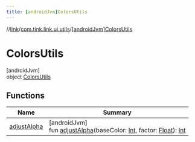 ```yaml
---
title: [androidJvm]ColorsUtils
---
```

//[link](../../../index.html)/[com.tink.link.ui.utils](../index.html)/[[androidJvm]ColorsUtils](index.html)



# ColorsUtils



[androidJvm]\
object [ColorsUtils](index.html)



## Functions


| Name | Summary |
|---|---|
| [adjustAlpha](adjust-alpha.html) | [androidJvm]<br>fun [adjustAlpha](adjust-alpha.html)(baseColor: [Int](https://kotlinlang.org/api/latest/jvm/stdlib/kotlin/-int/index.html), factor: [Float](https://kotlinlang.org/api/latest/jvm/stdlib/kotlin/-float/index.html)): [Int](https://kotlinlang.org/api/latest/jvm/stdlib/kotlin/-int/index.html) |

